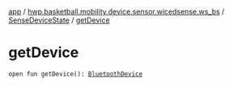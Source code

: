 [app](../../index.md) / [hwp.basketball.mobility.device.sensor.wicedsense.ws_bs](../index.md) / [SenseDeviceState](index.md) / [getDevice](.)

# getDevice

`open fun getDevice(): `[`BluetoothDevice`](https://developer.android.com/reference/android/bluetooth/BluetoothDevice.html)